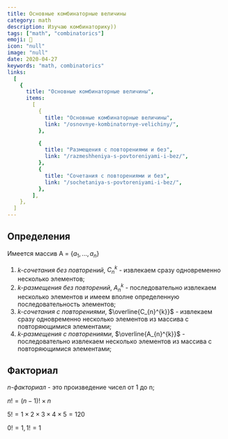 ```yaml
---
title: Основные комбинаторные величины
category: math
description: Изучаю комбинаторику))
tags: ["math", "combinatorics"]
emoji: 👾
icon: "null"
image: "null"
date: 2020-04-27
keywords: "math, combinatorics"
links:
  [
    {
      title: "Основные комбинаторные величины",
      items:
        [
          {
            title: "Основные комбинаторные величины",
            link: "/osnovnye-kombinatornye-velichiny/",
          },

          {
            title: "Размещения с повторениями и без",
            link: "/razmeshheniya-s-povtoreniyami-i-bez/",
          },
          {
            title: "Сочетания с повторениями и без",
            link: "/sochetaniya-s-povtoreniyami-i-bez/",
          },
        ],
    },
  ]
---
```


## Определения

Имеется массив А = {${a_{1}, ..., a_{n}}$}

1. _k-сочетания без повторений_, $C_{n}^{k}$ - извлекаем сразу одновременно несколько элементов;
2. _k-размещения без повторений_, $A_{n}^{k}$ - последовательно извлекаем несколько элементов и имеем вполне определенную последовательность элементов;
3. _k-сочетания с повторениями_, $\overline{C_{n}^{k}}$ - извлекаем сразу одновременно несколько элементов из массива с повторяющимися элементами;
4. _k-размещения с повторениями_, $\overline{A_{n}^{k}}$ - последовательно извлекаем несколько элементов из массива с повторяющимися элементами;

## Факториал

_n-факториал_ - это произведение чисел от 1 до n;

$n! = (n-1)! \times n$

$5! = 1 \times 2 \times 3 \times 4 \times 5 = 120$

$0! = 1, 1! = 1$
